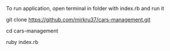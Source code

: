 To run application, open terminal in folder with index.rb and run it

git clone https://github.com/mirkru37/cars-management.git

cd cars-management

ruby index.rb
